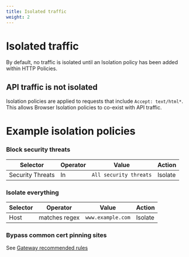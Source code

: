 ```yaml
---
title: Isolated traffic
weight: 2
---
```


# Isolated traffic

By default, no traffic is isolated until an Isolation policy has been added within HTTP Policies.

## API traffic is not isolated

Isolation policies are applied to requests that include `Accept: text/html*`. This allows Browser Isolation policies to co-exist with API traffic.

# Example isolation policies

### Block security threats

| Selector         | Operator | Value                  | Action  |
| ---------------- | -------- | ---------------------- | ------- |
| Security Threats | In       | `All security threats` | Isolate |

### Isolate everything

| Selector | Operator      | Value             | Action  |
| -------- | ------------- | ----------------- | ------- |
| Host     | matches regex | `www.example.com` | Isolate |

### Bypass common cert pinning sites

See [Gateway recommended rules](https://developers.cloudflare.com/gateway/connecting-to-gateway/Troubleshooting#im-using-a-common-application-and-it-seems-unable-to-connect-when-i-inspect-http-traffic-or-presents-an-untrusted-certificate-error)
